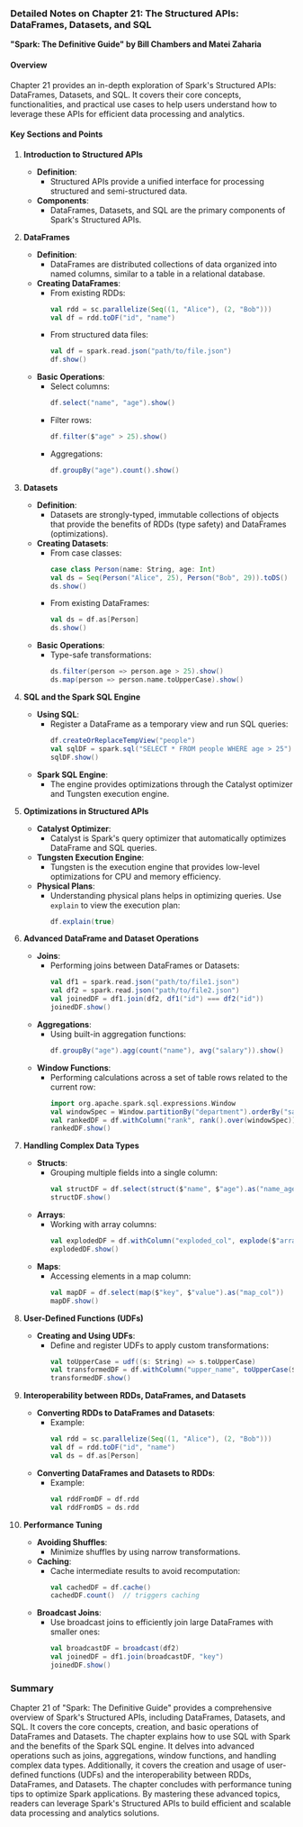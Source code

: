 ### Detailed Notes on Chapter 21: The Structured APIs: DataFrames, Datasets, and SQL
**"Spark: The Definitive Guide" by Bill Chambers and Matei Zaharia**

#### **Overview**
Chapter 21 provides an in-depth exploration of Spark's Structured APIs: DataFrames, Datasets, and SQL. It covers their core concepts, functionalities, and practical use cases to help users understand how to leverage these APIs for efficient data processing and analytics.

#### **Key Sections and Points**

1. **Introduction to Structured APIs**
   - **Definition**:
     - Structured APIs provide a unified interface for processing structured and semi-structured data.
   - **Components**:
     - DataFrames, Datasets, and SQL are the primary components of Spark's Structured APIs.

2. **DataFrames**
   - **Definition**:
     - DataFrames are distributed collections of data organized into named columns, similar to a table in a relational database.
   - **Creating DataFrames**:
     - From existing RDDs:
       ```scala
       val rdd = sc.parallelize(Seq((1, "Alice"), (2, "Bob")))
       val df = rdd.toDF("id", "name")
       ```
     - From structured data files:
       ```scala
       val df = spark.read.json("path/to/file.json")
       df.show()
       ```
   - **Basic Operations**:
     - Select columns:
       ```scala
       df.select("name", "age").show()
       ```
     - Filter rows:
       ```scala
       df.filter($"age" > 25).show()
       ```
     - Aggregations:
       ```scala
       df.groupBy("age").count().show()
       ```

3. **Datasets**
   - **Definition**:
     - Datasets are strongly-typed, immutable collections of objects that provide the benefits of RDDs (type safety) and DataFrames (optimizations).
   - **Creating Datasets**:
     - From case classes:
       ```scala
       case class Person(name: String, age: Int)
       val ds = Seq(Person("Alice", 25), Person("Bob", 29)).toDS()
       ds.show()
       ```
     - From existing DataFrames:
       ```scala
       val ds = df.as[Person]
       ds.show()
       ```
   - **Basic Operations**:
     - Type-safe transformations:
       ```scala
       ds.filter(person => person.age > 25).show()
       ds.map(person => person.name.toUpperCase).show()
       ```

4. **SQL and the Spark SQL Engine**
   - **Using SQL**:
     - Register a DataFrame as a temporary view and run SQL queries:
       ```scala
       df.createOrReplaceTempView("people")
       val sqlDF = spark.sql("SELECT * FROM people WHERE age > 25")
       sqlDF.show()
       ```
   - **Spark SQL Engine**:
     - The engine provides optimizations through the Catalyst optimizer and Tungsten execution engine.

5. **Optimizations in Structured APIs**
   - **Catalyst Optimizer**:
     - Catalyst is Spark's query optimizer that automatically optimizes DataFrame and SQL queries.
   - **Tungsten Execution Engine**:
     - Tungsten is the execution engine that provides low-level optimizations for CPU and memory efficiency.
   - **Physical Plans**:
     - Understanding physical plans helps in optimizing queries. Use `explain` to view the execution plan:
       ```scala
       df.explain(true)
       ```

6. **Advanced DataFrame and Dataset Operations**
   - **Joins**:
     - Performing joins between DataFrames or Datasets:
       ```scala
       val df1 = spark.read.json("path/to/file1.json")
       val df2 = spark.read.json("path/to/file2.json")
       val joinedDF = df1.join(df2, df1("id") === df2("id"))
       joinedDF.show()
       ```
   - **Aggregations**:
     - Using built-in aggregation functions:
       ```scala
       df.groupBy("age").agg(count("name"), avg("salary")).show()
       ```
   - **Window Functions**:
     - Performing calculations across a set of table rows related to the current row:
       ```scala
       import org.apache.spark.sql.expressions.Window
       val windowSpec = Window.partitionBy("department").orderBy("salary")
       val rankedDF = df.withColumn("rank", rank().over(windowSpec))
       rankedDF.show()
       ```

7. **Handling Complex Data Types**
   - **Structs**:
     - Grouping multiple fields into a single column:
       ```scala
       val structDF = df.select(struct($"name", $"age").as("name_age_struct"))
       structDF.show()
       ```
   - **Arrays**:
     - Working with array columns:
       ```scala
       val explodedDF = df.withColumn("exploded_col", explode($"array_col"))
       explodedDF.show()
       ```
   - **Maps**:
     - Accessing elements in a map column:
       ```scala
       val mapDF = df.select(map($"key", $"value").as("map_col"))
       mapDF.show()
       ```

8. **User-Defined Functions (UDFs)**
   - **Creating and Using UDFs**:
     - Define and register UDFs to apply custom transformations:
       ```scala
       val toUpperCase = udf((s: String) => s.toUpperCase)
       val transformedDF = df.withColumn("upper_name", toUpperCase($"name"))
       transformedDF.show()
       ```

9. **Interoperability between RDDs, DataFrames, and Datasets**
   - **Converting RDDs to DataFrames and Datasets**:
     - Example:
       ```scala
       val rdd = sc.parallelize(Seq((1, "Alice"), (2, "Bob")))
       val df = rdd.toDF("id", "name")
       val ds = df.as[Person]
       ```
   - **Converting DataFrames and Datasets to RDDs**:
     - Example:
       ```scala
       val rddFromDF = df.rdd
       val rddFromDS = ds.rdd
       ```

10. **Performance Tuning**
    - **Avoiding Shuffles**:
      - Minimize shuffles by using narrow transformations.
    - **Caching**:
      - Cache intermediate results to avoid recomputation:
        ```scala
        val cachedDF = df.cache()
        cachedDF.count()  // triggers caching
        ```
    - **Broadcast Joins**:
      - Use broadcast joins to efficiently join large DataFrames with smaller ones:
        ```scala
        val broadcastDF = broadcast(df2)
        val joinedDF = df1.join(broadcastDF, "key")
        joinedDF.show()
        ```

### **Summary**
Chapter 21 of "Spark: The Definitive Guide" provides a comprehensive overview of Spark's Structured APIs, including DataFrames, Datasets, and SQL. It covers the core concepts, creation, and basic operations of DataFrames and Datasets. The chapter explains how to use SQL with Spark and the benefits of the Spark SQL engine. It delves into advanced operations such as joins, aggregations, window functions, and handling complex data types. Additionally, it covers the creation and usage of user-defined functions (UDFs) and the interoperability between RDDs, DataFrames, and Datasets. The chapter concludes with performance tuning tips to optimize Spark applications. By mastering these advanced topics, readers can leverage Spark's Structured APIs to build efficient and scalable data processing and analytics solutions.